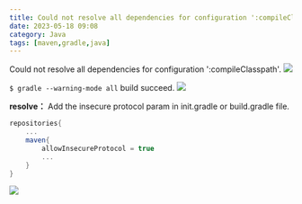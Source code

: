 ```yaml
---
title: Could not resolve all dependencies for configuration ':compileClasspath'.
date: 2023-05-18 09:08
category: Java
tags: [maven,gradle,java]
---
```


Could not resolve all dependencies for configuration ':compileClasspath'.
![](../images/20230518/2023-05-18-09-09-37.png)

`$ gradle --warning-mode all` build succeed.
![](../images/20230518/2023-05-18-09-31-49.png)

**resolve：**
Add the insecure protocol param in init.gradle or build.gradle file.
``` gradle
repositories{
    ...
    maven{
        allowInsecureProtocol = true
        ...
    }
}
```
![](../images/20230518/2023-05-18-09-38-36.png)